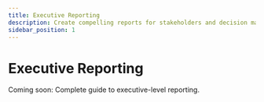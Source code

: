 ```yaml
---
title: Executive Reporting
description: Create compelling reports for stakeholders and decision makers
sidebar_position: 1
---
```


# Executive Reporting

Coming soon: Complete guide to executive-level reporting.
